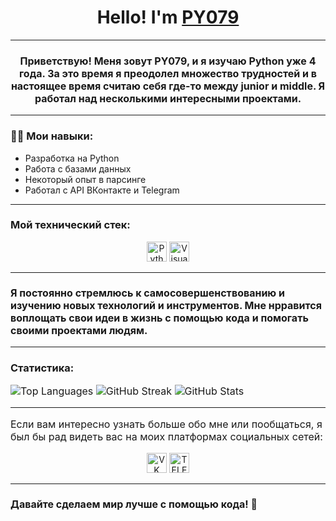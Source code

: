 <h1 align="center">Hello! I'm <a href="https://github.com/PY079" target="_blank">PY079</a></h1>

<hr> <!-- Горизонтальная линия -->
<h></h>
<h3 align="center"Я программист, но все еще в поиске себя)</h3>

<p style="font-size: 16px;">Приветствую! Меня зовут PY079, и я изучаю Python уже 4 года. За это время я преодолел множество трудностей и в настоящее время считаю себя где-то между junior и middle. Я работал над несколькими интересными проектами.</p>

<hr> <!-- Горизонтальная линия -->

<h3 style="font-weight: bold;"><p>👨‍💻 Мои навыки:</p></h3>
<ul>
  <li>Разработка на Python</li>
  <li>Работа с базами данных</li>
  <li>Некоторый опыт в парсинге</li>
  <li>Работал с API ВКонтакте и Telegram</li>
</ul>

<hr> <!-- Горизонтальная линия -->

<h3 style="font-weight: bold;"><p></p>Мой технический стек:</p></h3>
<p align="center">
  <img src="https://camo.githubusercontent.com/a1b2dac5667822ee0d98ae6d799da61987fd1658dfeb4d2ca6e3c99b1535ebd8/68747470733a2f2f696d672e736869656c64732e696f2f62616467652f707974686f6e2d3336373041303f7374796c653d666f722d7468652d6261646765266c6f676f3d707974686f6e266c6f676f436f6c6f723d666664643534" height="32" alt="Python">
  <img src="https://camo.githubusercontent.com/7907e6d6541d9431578b770cbdbc91638974e777cdc53a707eea88cbb03a3546/68747470733a2f2f696d672e736869656c64732e696f2f62616467652f56697375616c2d2d53747564696f2d2d436f64652d3030374143433f7374796c653d666f722d7468652d6261646765266c6f676f3d76697375616c2d73747564696f2d636f6465266c6f676f436f6c6f723d7768697465" height="32" alt="Visual Studio Code">
</p>

<hr> <!-- Горизонтальная линия -->

<h3 style="font-size: 16px;">Я постоянно стремлюсь к самосовершенствованию и изучению новых технологий и инструментов. Мне нрравится воплощать свои идеи в жизнь с помощью кода и помогать своими проектами людям.</h3>

<hr> <!-- Горизонтальная линия -->

<h3><p>Статистика:</p></h3>
<p style="font-size: 16px;">
  <img src="https://github-readme-stats.vercel.app/api/top-langs/?username=PY079&theme=dark&hide_border=false&include_all_commits=false&count_private=false&layout=compact" alt="Top Languages">
  <img src="https://github-readme-streak-stats.herokuapp.com/?user=PY079&theme=dark&hide_border=false" alt="GitHub Streak">
  <img src="https://github-readme-stats.vercel.app/api?username=PY079&theme=dark&hide_border=false&include_all_commits=false&count_private=false" alt="GitHub Stats">
</p>

<hr> <!-- Горизонтальная линия -->

<p style="font-size: 16px;">Если вам интересно узнать больше обо мне или пообщаться, я был бы рад видеть вас на моих платформах социальных сетей:</p>

<p align="center">
  <a href="https://vk.com/JKPyGtH" target="_blank"><img src="https://img.shields.io/badge/VK-3670A0?style=for-the-badge&logo=vk&logoColor=ffffff&labelColor=0E57FF" height="32" alt="VK"></a> 
  <a href="https://t.me/JKPyGtH" target="_blank"><img src="https://img.shields.io/badge/Telegram-3670A0?style=for-the-badge&logo=telegram&logoColor=ffffff&labelColor=0E57FF" height="32" alt="TELEGRAM"></a> 
</p>

<hr> <!-- Горизонтальная линия -->

<h3 style="font-size: 16px;">Давайте сделаем мир лучше с помощью кода! 🌟</h3>
